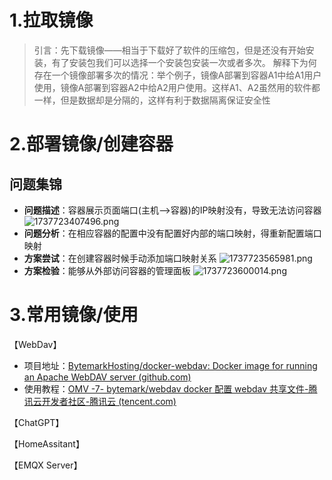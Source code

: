 # 1.拉取镜像
>引言：先下载镜像——相当于下载好了软件的压缩包，但是还没有开始安装，有了安装包我们可以选择一个安装包安装一次或者多次。
>解释下为何存在一个镜像部署多次的情况：举个例子，镜像A部署到容器A1中给A1用户使用，镜像A部署到容器A2中给A2用户使用。这样A1、A2虽然用的软件都一样，但是数据却是分隔的，这样有利于数据隔离保证安全性



# 2.部署镜像/创建容器



## 问题集锦
- **问题描述**：容器展示页面端口(主机-->容器)的IP映射没有，导致无法访问容器
![1737723407496.png](https://www.helloimg.com/i/2025/01/24/67938cf86d7ae.png)
- **问题分析**：在相应容器的配置中没有配置好内部的端口映射，得重新配置端口映射
- **方案尝试**：在创建容器时候手动添加端口映射关系
![1737723565981.png](https://www.helloimg.com/i/2025/01/24/67938d95d9590.png)
- **方案检验**：能够从外部访问容器的管理面板
![1737723600014.png](https://www.helloimg.com/i/2025/01/24/67938e5be4a73.png)


# 3.常用镜像/使用

【WebDav】
- 项目地址：[BytemarkHosting/docker-webdav: Docker image for running an Apache WebDAV server (github.com)](https://github.com/BytemarkHosting/docker-webdav)
- 使用教程：[OMV -7- bytemark/webdav docker 配置 webdav 共享文件-腾讯云开发者社区-腾讯云 (tencent.com)](https://cloud.tencent.com/developer/article/2067387)



【ChatGPT】



【HomeAssitant】


【EMQX Server】